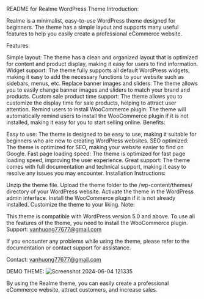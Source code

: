 README for Realme WordPress Theme
Introduction:

Realme is a minimalist, easy-to-use WordPress theme designed for beginners. The theme has a simple layout and supports many useful features to help you easily create a professional eCommerce website.

Features:

Simple layout: The theme has a clean and organized layout that is optimized for content and product display, making it easy for users to find information.
Widget support: The theme fully supports all default WordPress widgets, making it easy to add the necessary functions to your website such as sidebars, menus, etc.
Replace banner images and sliders: The theme allows you to easily change banner images and sliders to match your brand and products.
Custom sale product time support: The theme allows you to customize the display time for sale products, helping to attract user attention.
Remind users to install WooCommerce plugin: The theme will automatically remind users to install the WooCommerce plugin if it is not installed, making it easy for you to start selling online.
Benefits:

Easy to use: The theme is designed to be easy to use, making it suitable for beginners who are new to creating WordPress websites.
SEO optimized: The theme is optimized for SEO, making your website easier to find on Google.
Fast page loading speed: The theme is optimized for fast page loading speed, improving the user experience.
Great support: The theme comes with full documentation and technical support, making it easy to resolve any issues you may encounter.
Installation Instructions:

Unzip the theme file.
Upload the theme folder to the /wp-content/themes/ directory of your WordPress website.
Activate the theme in the WordPress admin interface.
Install the WooCommerce plugin if it is not already installed.
Customize the theme to your liking.
Note:

This theme is compatible with WordPress version 5.0 and above.
To use all the features of the theme, you need to install the WooCommerce plugin.
Support: vanhuong77677@gmail.com

If you encounter any problems while using the theme, please refer to the documentation or contact support for assistance.

Contact: vanhuong77677@gmail.com

DEMO THEME: 
![Screenshot 2024-06-04 121335](https://github.com/vanhuong04/wcm-static-thame_WP/assets/155074947/3ff63301-7fec-43f1-9730-54c3708b8468)





By using the Realme theme, you can easily create a professional eCommerce website, attract customers, and increase sales.
